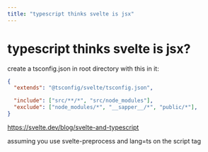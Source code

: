 ```yaml
---
title: "typescript thinks svelte is jsx"
---
```

# typescript thinks svelte is jsx?
  
create a tsconfig.json in root directory with this in it:  
  
```json
{
  "extends": "@tsconfig/svelte/tsconfig.json",

  "include": ["src/**/*", "src/node_modules"],
  "exclude": ["node_modules/*", "__sapper__/*", "public/*"],
}
```
  
https://svelte.dev/blog/svelte-and-typescript  
  
assuming you use svelte-preprocess and lang=ts on the script tag  